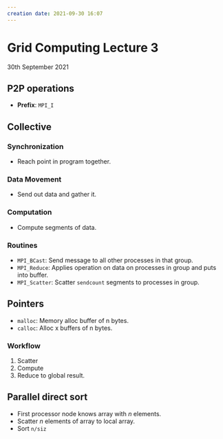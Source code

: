 ```yaml
---
creation date: 2021-09-30 16:07
---
```

#  Grid Computing Lecture 3
30th September 2021

## P2P operations
- **Prefix**: `MPI_I`

## Collective
### Synchronization
- Reach point in program together.
### Data Movement
- Send out data and gather it.
### Computation
- Compute segments of data.
### Routines
- `MPI_BCast`: Send message to all other processes in that group.
- `MPI_Reduce`: Applies operation on data on processes in group and puts into buffer.
- `MPI_Scatter`: Scatter `sendcount` segments to processes in group.

## Pointers
- `malloc`: Memory alloc buffer of n bytes.
- `calloc`: Alloc x buffers of n bytes.

### Workflow
1. Scatter
2. Compute 
3. Reduce to global result.

## Parallel direct sort
- First processor node knows array with *n* elements.
- Scatter *n* elements of array to local array.
- Sort `n/siz`